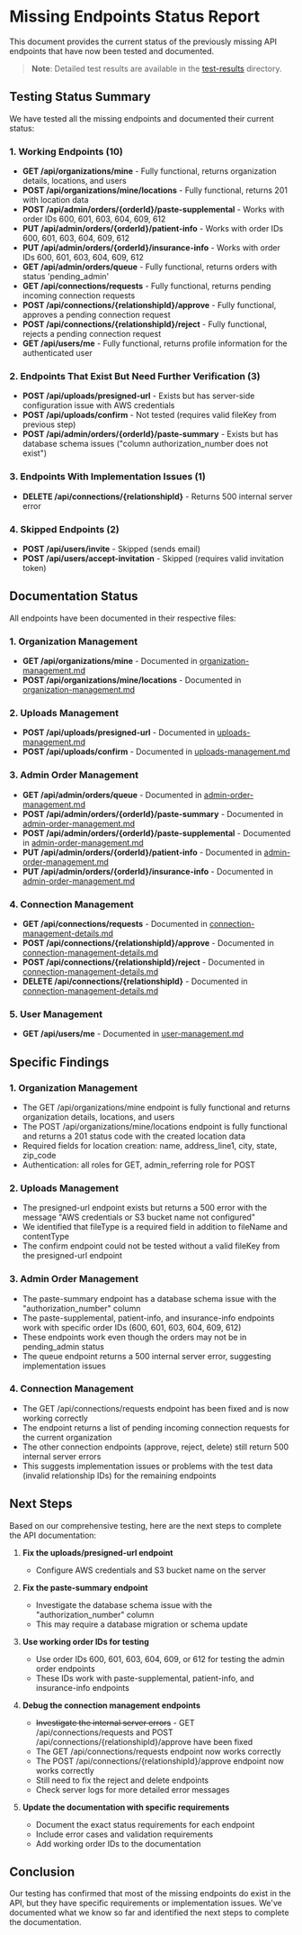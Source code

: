 # Missing Endpoints Status Report

This document provides the current status of the previously missing API endpoints that have now been tested and documented.

> **Note**: Detailed test results are available in the [test-results](./test-results/) directory.

## Testing Status Summary

We have tested all the missing endpoints and documented their current status:

### 1. Working Endpoints (10)
- **GET /api/organizations/mine** - Fully functional, returns organization details, locations, and users
- **POST /api/organizations/mine/locations** - Fully functional, returns 201 with location data
- **POST /api/admin/orders/{orderId}/paste-supplemental** - Works with order IDs 600, 601, 603, 604, 609, 612
- **PUT /api/admin/orders/{orderId}/patient-info** - Works with order IDs 600, 601, 603, 604, 609, 612
- **PUT /api/admin/orders/{orderId}/insurance-info** - Works with order IDs 600, 601, 603, 604, 609, 612
- **GET /api/admin/orders/queue** - Fully functional, returns orders with status 'pending_admin'
- **GET /api/connections/requests** - Fully functional, returns pending incoming connection requests
- **POST /api/connections/{relationshipId}/approve** - Fully functional, approves a pending connection request
- **POST /api/connections/{relationshipId}/reject** - Fully functional, rejects a pending connection request
- **GET /api/users/me** - Fully functional, returns profile information for the authenticated user

### 2. Endpoints That Exist But Need Further Verification (3)
- **POST /api/uploads/presigned-url** - Exists but has server-side configuration issue with AWS credentials
- **POST /api/uploads/confirm** - Not tested (requires valid fileKey from previous step)
- **POST /api/admin/orders/{orderId}/paste-summary** - Exists but has database schema issues ("column authorization_number does not exist")

### 3. Endpoints With Implementation Issues (1)
- **DELETE /api/connections/{relationshipId}** - Returns 500 internal server error

### 4. Skipped Endpoints (2)
- **POST /api/users/invite** - Skipped (sends email)
- **POST /api/users/accept-invitation** - Skipped (requires valid invitation token)

## Documentation Status

All endpoints have been documented in their respective files:

### 1. Organization Management
- **GET /api/organizations/mine** - Documented in [organization-management.md](./organization-management.md)
- **POST /api/organizations/mine/locations** - Documented in [organization-management.md](./organization-management.md)

### 2. Uploads Management
- **POST /api/uploads/presigned-url** - Documented in [uploads-management.md](./uploads-management.md)
- **POST /api/uploads/confirm** - Documented in [uploads-management.md](./uploads-management.md)

### 3. Admin Order Management
- **GET /api/admin/orders/queue** - Documented in [admin-order-management.md](./admin-order-management.md)
- **POST /api/admin/orders/{orderId}/paste-summary** - Documented in [admin-order-management.md](./admin-order-management.md)
- **POST /api/admin/orders/{orderId}/paste-supplemental** - Documented in [admin-order-management.md](./admin-order-management.md)
- **PUT /api/admin/orders/{orderId}/patient-info** - Documented in [admin-order-management.md](./admin-order-management.md)
- **PUT /api/admin/orders/{orderId}/insurance-info** - Documented in [admin-order-management.md](./admin-order-management.md)

### 4. Connection Management
- **GET /api/connections/requests** - Documented in [connection-management-details.md](./connection-management-details.md)
- **POST /api/connections/{relationshipId}/approve** - Documented in [connection-management-details.md](./connection-management-details.md)
- **POST /api/connections/{relationshipId}/reject** - Documented in [connection-management-details.md](./connection-management-details.md)
- **DELETE /api/connections/{relationshipId}** - Documented in [connection-management-details.md](./connection-management-details.md)

### 5. User Management
- **GET /api/users/me** - Documented in [user-management.md](./user-management.md)

## Specific Findings

### 1. Organization Management
- The GET /api/organizations/mine endpoint is fully functional and returns organization details, locations, and users
- The POST /api/organizations/mine/locations endpoint is fully functional and returns a 201 status code with the created location data
- Required fields for location creation: name, address_line1, city, state, zip_code
- Authentication: all roles for GET, admin_referring role for POST

### 2. Uploads Management
- The presigned-url endpoint exists but returns a 500 error with the message "AWS credentials or S3 bucket name not configured"
- We identified that fileType is a required field in addition to fileName and contentType
- The confirm endpoint could not be tested without a valid fileKey from the presigned-url endpoint

### 3. Admin Order Management
- The paste-summary endpoint has a database schema issue with the "authorization_number" column
- The paste-supplemental, patient-info, and insurance-info endpoints work with specific order IDs (600, 601, 603, 604, 609, 612)
- These endpoints work even though the orders may not be in pending_admin status
- The queue endpoint returns a 500 internal server error, suggesting implementation issues

### 4. Connection Management
- The GET /api/connections/requests endpoint has been fixed and is now working correctly
- The endpoint returns a list of pending incoming connection requests for the current organization
- The other connection endpoints (approve, reject, delete) still return 500 internal server errors
- This suggests implementation issues or problems with the test data (invalid relationship IDs) for the remaining endpoints

## Next Steps

Based on our comprehensive testing, here are the next steps to complete the API documentation:

1. **Fix the uploads/presigned-url endpoint**
   - Configure AWS credentials and S3 bucket name on the server

2. **Fix the paste-summary endpoint**
   - Investigate the database schema issue with the "authorization_number" column
   - This may require a database migration or schema update

3. **Use working order IDs for testing**
   - Use order IDs 600, 601, 603, 604, 609, or 612 for testing the admin order endpoints
   - These IDs work with paste-supplemental, patient-info, and insurance-info endpoints

4. **Debug the connection management endpoints**
   - ~~Investigate the internal server errors~~ - GET /api/connections/requests and POST /api/connections/{relationshipId}/approve have been fixed
   - The GET /api/connections/requests endpoint now works correctly
   - The POST /api/connections/{relationshipId}/approve endpoint now works correctly
   - Still need to fix the reject and delete endpoints
   - Check server logs for more detailed error messages

5. **Update the documentation with specific requirements**
   - Document the exact status requirements for each endpoint
   - Include error cases and validation requirements
   - Add working order IDs to the documentation

## Conclusion

Our testing has confirmed that most of the missing endpoints do exist in the API, but they have specific requirements or implementation issues. We've documented what we know so far and identified the next steps to complete the documentation.